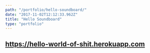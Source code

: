 ```yaml
---
path: "/portfolio/hello-soundboard/"
date: "2017-11-02T12:12:33.962Z"
title: "Hello Soundboard"
type: "portfolio"
---
```


## <https://hello-world-of-shit.herokuapp.com>
